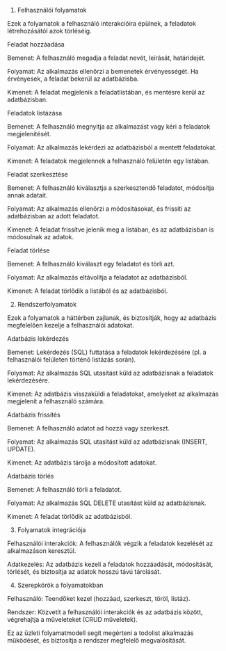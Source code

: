 1. Felhasználói folyamatok

Ezek a folyamatok a felhasználó interakcióira épülnek, a feladatok létrehozásától azok törléséig.

Feladat hozzáadása

Bemenet: A felhasználó megadja a feladat nevét, leírását, határidejét.

Folyamat: Az alkalmazás ellenőrzi a bemenetek érvényességét. Ha érvényesek, a feladat bekerül az adatbázisba.

Kimenet: A feladat megjelenik a feladatlistában, és mentésre kerül az adatbázisban.

Feladatok listázása

Bemenet: A felhasználó megnyitja az alkalmazást vagy kéri a feladatok megjelenítését.

Folyamat: Az alkalmazás lekérdezi az adatbázisból a mentett feladatokat.

Kimenet: A feladatok megjelennek a felhasználó felületén egy listában.

Feladat szerkesztése

Bemenet: A felhasználó kiválasztja a szerkesztendő feladatot, módosítja annak adatait.

Folyamat: Az alkalmazás ellenőrzi a módosításokat, és frissíti az adatbázisban az adott feladatot.

Kimenet: A feladat frissítve jelenik meg a listában, és az adatbázisban is módosulnak az adatok.

Feladat törlése

Bemenet: A felhasználó kiválaszt egy feladatot és törli azt.

Folyamat: Az alkalmazás eltávolítja a feladatot az adatbázisból.

Kimenet: A feladat törlődik a listából és az adatbázisból.

2. Rendszerfolyamatok

Ezek a folyamatok a háttérben zajlanak, és biztosítják, hogy az adatbázis megfelelően kezelje a felhasználói adatokat.

Adatbázis lekérdezés

Bemenet: Lekérdezés (SQL) futtatása a feladatok lekérdezésére (pl. a felhasználói felületen történő listázás során).

Folyamat: Az alkalmazás SQL utasítást küld az adatbázisnak a feladatok lekérdezésére.

Kimenet: Az adatbázis visszaküldi a feladatokat, amelyeket az alkalmazás megjelenít a felhasználó számára.

Adatbázis frissítés

Bemenet: A felhasználó adatot ad hozzá vagy szerkeszt.

Folyamat: Az alkalmazás SQL utasítást küld az adatbázisnak (INSERT, UPDATE).

Kimenet: Az adatbázis tárolja a módosított adatokat.

Adatbázis törlés

Bemenet: A felhasználó törli a feladatot.

Folyamat: Az alkalmazás SQL DELETE utasítást küld az adatbázisnak.

Kimenet: A feladat törlődik az adatbázisból.

3. Folyamatok integrációja

Felhasználói interakciók: A felhasználók végzik a feladatok kezelését az alkalmazáson keresztül.

Adatkezelés: Az adatbázis kezeli a feladatok hozzáadását, módosítását, törlését, és biztosítja az adatok hosszú távú tárolását.

4. Szerepkörök a folyamatokban

Felhasználó: Teendőket kezel (hozzáad, szerkeszt, töröl, listáz).

Rendszer: Közvetít a felhasználói interakciók és az adatbázis között, végrehajtja a műveleteket (CRUD műveletek).

Ez az üzleti folyamatmodell segít megérteni a todolist alkalmazás működését, és biztosítja a rendszer megfelelő megvalósítását.